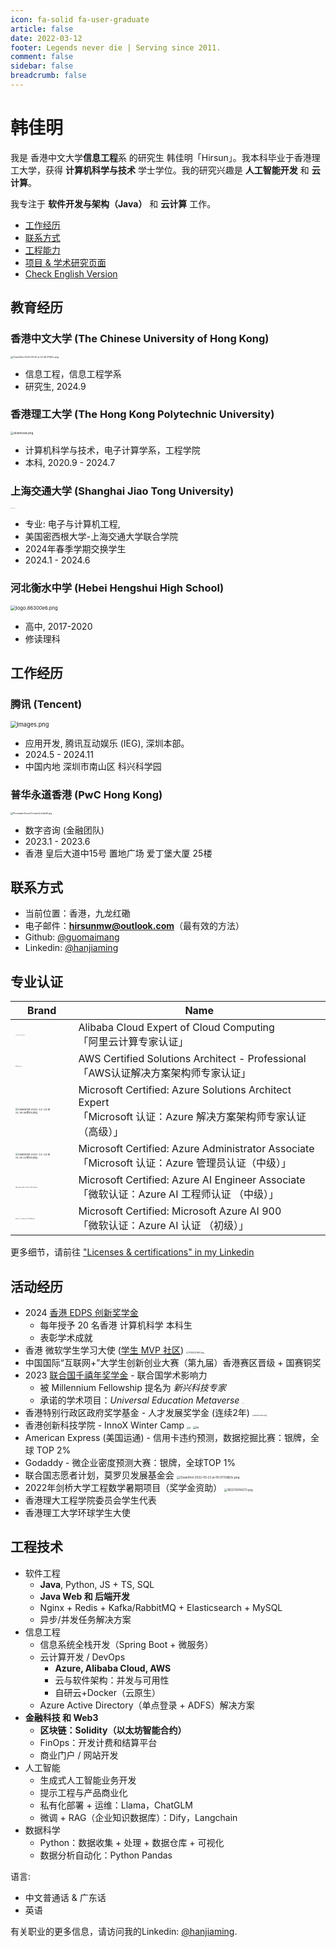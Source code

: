 ```yaml
---
icon: fa-solid fa-user-graduate
article: false
date: 2022-03-12
footer: Legends never die | Serving since 2011.
comment: false 
sidebar: false
breadcrumb: false
---
```


# 韩佳明

我是 香港中文大学**信息工程**系 的研究生 韩佳明「Hirsun」。我本科毕业于香港理工大学，获得 **计算机科学与技术** 学士学位。我的研究兴趣是 **人工智能开发** 和 **云计算**。

我专注于 **软件开发与架构（Java）** 和 **云计算** 工作。


- [工作经历](#工作经历)
- [联系方式](#联系方式) 
- [工程能力](#工程技术) 
- [项目 & 学术研究页面](/research.html)
- [Check English Version](myself.html)

## 教育经历

### 香港中文大学 (The Chinese University of Hong Kong)

<img src="https://pic.hanjiaming.com.cn/2024/08/22/2ba3132608c7b.png" alt="CleanShot 2024-08-22 at 22.46.37@2x.png" style="zoom:25%;" />

- 信息工程，信息工程学系
- 研究生, 2024.9

### 香港理工大学 (The Hong Kong Polytechnic University)

<img src="https://pic.hanjiaming.com.cn/2022/05/23/093cef8d87b4a.png" alt="download.png" style="zoom: 33%;" />

- 计算机科学与技术，电子计算学系，工程学院
- 本科,  2020.9 - 2024.7

### 上海交通大学 (Shanghai Jiao Tong University)

<img src="https://pic.hanjiaming.com.cn/2024/02/24/7b2d2f8a6668f.png" alt="校标-标志中英文横版.png" title="校标-标志中英文横版.png" style="zoom: 4.5%;" />

- 专业: 电子与计算机工程,
- 美国密西根大学-上海交通大学联合学院
- 2024年春季学期交换学生
- 2024.1 - 2024.6

### 河北衡水中学 (Hebei Hengshui High School)

<img src="https://pic.hanjiaming.com.cn/2022/05/23/8677f1421c551.png" alt="logo.86300e6.png" style="zoom: 55%;" />

- 高中, 2017-2020
- 修读理科

## 工作经历

### 腾讯 (Tencent)

<img src="https://pic.hanjiaming.com.cn/2024/08/14/072f12b58d2e9.png" alt="images.png" style="zoom:66%;" />

- 应用开发,  腾讯互动娱乐 (IEG), 深圳本部。
- 2024.5 - 2024.11
- 中国内地 深圳市南山区 科兴科学园

### 普华永道香港 (PwC Hong Kong)

<img src="https://pic.hanjiaming.com.cn/2023/01/14/4009f97652543.jpg" alt="PricewaterhouseCoopersLimited2.jpg" style="zoom: 25%;" />

- 数字咨询 (金融团队)
- 2023.1 - 2023.6
- 香港 皇后大道中15号 置地广场 爱丁堡大厦 25楼

## 联系方式

- 当前位置：香港，九龙红磡
- 电子邮件：**hirsunmw@outlook.com**（最有效的方法）
- Github: [@guomaimang](https://github.com/guomaimang)
- Linkedin: [@hanjiaming](https://www.linkedin.com/in/hanjiaming/)

## 专业认证

| Brand                                                        | Name                                                         |
| ------------------------------------------------------------ | ------------------------------------------------------------ |
| <img src="https://pic.hanjiaming.com.cn/2022/11/13/1327a3d9d969f.png" alt="1667275963365.png" style="zoom:8%;" /> | Alibaba Cloud Expert of Cloud Computing<br />「阿里云计算专家认证」 |
| <img src="https://pic.hanjiaming.com.cn/2022/11/13/49c7e482253e6.png" alt="image.png" style="zoom:10%;" /> | AWS Certified Solutions Architect - Professional<br />「AWS认证解决方案架构师专家认证」 |
| <img src="https://pic.hanjiaming.com.cn/2023/12/22/c68a6d1546719.png" alt="CleanShot 2023-12-22 at 21.28.56@2x.png" style="zoom:25%;" /> | Microsoft Certified: Azure Solutions Architect Expert<br />「Microsoft 认证：Azure 解决方案架构师专家认证（高级）」 |
| <img src="https://pic.hanjiaming.com.cn/2023/12/22/ca62ec5d94527.png" alt="CleanShot 2023-12-22 at 21.25.12@2x.png" style="zoom:25%;" /> | Microsoft Certified: Azure Administrator Associate<br />「Microsoft 认证：Azure 管理员认证（中级）」 |
| <img src="https://pic.hanjiaming.com.cn/2023/11/29/776496addc1ce.png" alt="CleanShot 2023-11-29 at 19.33.17@2x.png" style="zoom:10%;" /> | Microsoft Certified: Azure AI Engineer Associate<br />「微软认证：Azure AI 工程师认证 （中级）」 |
| <img src="https://pic.hanjiaming.com.cn/2022/11/13/0bca59a2487e4.png" alt="azure-ai-fundamentals-600x600.png" style="zoom:10%;" /> | Microsoft Certified: Microsoft Azure AI 900<br />「微软认证：Azure AI 认证 （初级）」 |

更多细节，请前往 ["Licenses & certifications" in my Linkedin](https://www.linkedin.com/in/hanjiaming/details/certifications/)


## 活动经历

- 2024 [香港 EDPS 创新奖学金](https://www.linkedin.com/feed/update/urn:li:activity:7234191501029691392/)
  - 每年授予 20 名香港 计算机科学 本科生
  - 表彰学术成就
- 香港 微软学生学习大使 ([学生 MVP 社区](https://mvp.microsoft.com/studentambassadors/profile/34ff3553-c034-496c-a490-db9283f3188a))
  <img src="https://pic.hanjiaming.com.cn/2023/11/29/fdf80d63b1585.png" alt="1701257374951.png" style="zoom:20%;" />
- 中国国际“互联网+”大学生创新创业大赛（第九届）香港赛区晋级 + 国赛铜奖
- 2023 [联合国千禧年奖学金](https://www.millenniumfellows.org/) - 联合国学术影响力
  - 被 Millennium Fellowship 提名为 *新兴科技专家* 
  - 承诺的学术项目：*Universal Education Metaverse*
    <img src="https://pic.hanjiaming.com.cn/2023/08/14/21e930e24b9c1.png" alt="UN.png" style="zoom:6%;" />
- 香港特别行政区政府奖学基金 - 人才发展奖学金 (连续2年)
  <img src="https://pic.hanjiaming.com.cn/2023/06/11/ebc6f8ced1f9b.png" alt="1686464538053.png" style="zoom: 15%;" />
- 香港创新科技学院 - InnoX Winter Camp
  <img src="https://pic.hanjiaming.com.cn/2022/12/23/c69dfc1c44167.png" alt="d" style="zoom:25%;" /> <img src="https://static-file.hirsun.tech/2022/12/23/143134c68964d.png" alt="dd" style="zoom:28%;" />
- American Express (美国运通) - 信用卡违约预测，数据挖掘比赛：银牌，全球 TOP 2%
- Godaddy - 微企业密度预测大赛：银牌，全球TOP 1%
- 联合国志愿者计划，莫罗贝发展基金会
  <img src="https://pic.hanjiaming.com.cn/2022/05/23/d5730f601ad91.png" alt="CleanShot 2022-05-23 at 00.07.50@2x.png" style="zoom: 33%;" />
- 2022年剑桥大学工程数学暑期项目（奖学金资助）
  <img src="https://pic.hanjiaming.com.cn/2022/06/20/bb9a3f76e3c1e.png" alt="1655728744272.png" style="zoom:30%;" />
- 香港理大工程学院委员会学生代表
- 香港理工大学环球学生大使

## 工程技术

- 软件工程
  - **Java**, Python, JS + TS, SQL
  - **Java Web 和 后端开发**
  - Nginx + Redis + Kafka/RabbitMQ + Elasticsearch + MySQL
  - 异步/并发任务解决方案
- 信息工程
  - 信息系统全栈开发（Spring Boot + 微服务）
  - 云计算开发 / DevOps
    - **Azure, Alibaba Cloud, AWS**
    - 云与软件架构：并发与可用性
    - 自研云+Docker（云原生）
  - Azure Active Directory（单点登录 + ADFS）解决方案
- **金融科技 和 Web3**
  - **区块链：Solidity（以太坊智能合约）**
  - FinOps：开发计费和结算平台
  - 商业门户 / 网站开发
- 人工智能
  - 生成式人工智能业务开发
  - 提示工程与产品商业化
  - 私有化部署 + 运维：Llama，ChatGLM
  - 微调 + RAG（企业知识数据库）：Dify，Langchain
- 数据科学
  - Python：数据收集 + 处理 + 数据仓库 + 可视化
  - 数据分析自动化：Python Pandas

语言:

- 中文普通话 & 广东话
- 英语

有关职业的更多信息，请访问我的Linkedin: [@hanjiaming](https://www.linkedin.com/in/hanjiaming/).
